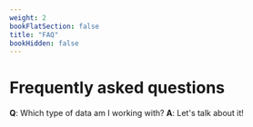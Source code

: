 ```yaml
---
weight: 2
bookFlatSection: false
title: "FAQ"
bookHidden: false
---
```


<link rel="stylesheet" type="text/css" href="{{ "/hugo-cite.css" | relURL }}" />

# Frequently asked questions

**Q**: Which type of data am I working with?
**A**: Let's talk about it!

